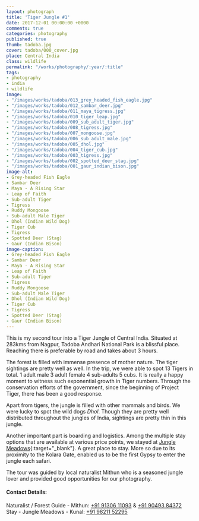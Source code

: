 ```yaml
---
layout: photograph
title: 'Tiger Jungle #1'
date: 2017-12-01 00:00:00 +0000
comments: true
categories: photography
published: true
thumb: tadoba.jpg
cover: tadoba/000_cover.jpg
place: Central India
class: wildlife
permalink: "/works/photography/:year/:title"
tags:
- photography
- india
- wildlife
image:
- "/images/works/tadoba/013_grey_headed_fish_eagle.jpg"
- "/images/works/tadoba/012_sambar_deer.jpg"
- "/images/works/tadoba/011_maya_tigress.jpg"
- "/images/works/tadoba/010_tiger_leap.jpg"
- "/images/works/tadoba/009_sub_adult_tiger.jpg"
- "/images/works/tadoba/008_tigress.jpg"
- "/images/works/tadoba/007_mongoose.jpg"
- "/images/works/tadoba/006_sub_adult_male.jpg"
- "/images/works/tadoba/005_dhol.jpg"
- "/images/works/tadoba/004_tiger_cub.jpg"
- "/images/works/tadoba/003_tigress.jpg"
- "/images/works/tadoba/002_spotted_deer_stag.jpg"
- "/images/works/tadoba/001_gaur_indian_bison.jpg"
image-alt:
- Grey-headed Fish Eagle
- Sambar Deer
- Maya - A Rising Star
- Leap of Faith
- Sub-adult Tiger
- Tigress
- Ruddy Mongoose
- Sub-adult Male Tiger
- Dhol (Indian Wild Dog)
- Tiger Cub
- Tigress
- Spotted Deer (Stag)
- Gaur (Indian Bison)
image-caption:
- Grey-headed Fish Eagle
- Sambar Deer
- Maya - A Rising Star
- Leap of Faith
- Sub-adult Tiger
- Tigress
- Ruddy Mongoose
- Sub-adult Male Tiger
- Dhol (Indian Wild Dog)
- Tiger Cub
- Tigress
- Spotted Deer (Stag)
- Gaur (Indian Bison)
---
```

This is my second tour into a Tiger Jungle of Central India. Situated at 283kms from Nagpur, Tadoba Andhari National Park is a blissful place. Reaching there is preferable by road and takes about 3 hours.

The forest is filled with immense presence of mother nature. The tiger sightings are pretty well as well. In the trip, we were able to spot 13 Tigers in total. 1 adult male 3 adult female 4 sub-adults 5 cubs. It is really a happy moment to witness such exponential growth in Tiger numbers. Through the conservation efforts of the government, since the beginning of Project Tiger, there has been a good response.

Apart from tigers, the jungle is filled with other mammals and birds. We were lucky to spot the wild dogs _Dhol_. Though they are pretty well distributed throughout the jungles of India, sightings are pretty thin in this jungle.

Another important part is boarding and logistics. Among the multiple stay options that are available at various price points, we stayed at [Jungle Meadows](https://goo.gl/maps/7CE1BNBnbe32){:target="_blank"}. A great place to stay. More so due to its proximity to the Kolara Gate, enabled us to be the first Gypsy to enter the jungle each safari.

The tour was guided by local naturalist Mithun who is a seasoned jungle lover and provided good opportunities for our photography.

#### Contact Details:

Naturalist / Forest Guide - Mithun: [+91 91306 11093](tel:+919130611093) & [+91 90493 84372](tel:+919049384372)<br>Stay - Jungle Meadows - Kunal: [+91 98211 52295](tel:+919821152295)